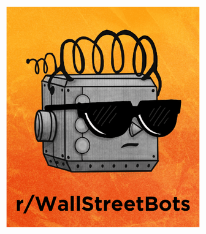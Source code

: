 <p align="center">
  <img src="https://github.com/iamcalebjones/WallStreetBots/blob/main/images/bots1.png">
</p>
